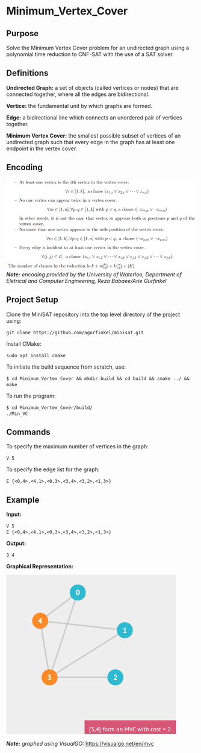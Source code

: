 # Minimum_Vertex_Cover

## Purpose
Solve the Minimum Vertex Cover problem for an undirected graph using a polynomial time reduction to CNF-SAT with the use of a SAT solver. 

## Definitions
**Undirected Graph:** a set of objects (called vertices or nodes) that are connected together, where all the edges are bidirectional.

**Vertice:** the fundamental unit by which graphs are formed.

**Edge:** a bidirectional line which connects an unordered pair of vertices together.

**Minimum Vertex Cover:** the smallest possible subset of vertices of an undirected graph such that every edge in the graph has at least one endpoint in the vertex cover.

## Encoding
![](clauses.png)
**_Note:_** _encoding provided by the University of Waterloo, Department of Eletrical and Computer Engineering, Reza Babaee/Arie Gurfinkel_


## Project Setup
Clone the MiniSAT repository into the top level directory of the project using:
```
git clone https://github.com/agurfinkel/minisat.git
```
Install CMake:
```
sudo apt install cmake
```
To initiate the build sequence from scratch, use:
```
$ cd Minimum_Vertex_Cover && mkdir build && cd build && cmake ../ && make
```
To run the program:
```
$ cd Minimum_Vertex_Cover/build/
./Min_VC
```

## Commands
To specify the maximum number of vertices in the graph: 
```
V 5
```
To specify the edge list for the graph: 
```
E {<0,4>,<4,1>,<0,3>,<3,4>,<3,2>,<1,3>}
```

## Example
**Input:**
```
V 5
E {<0,4>,<4,1>,<0,3>,<3,4>,<3,2>,<1,3>}
```
**Output:**
```
3 4
```
**Graphical Representation:**

![](MVC.PNG)

**_Note:_** _graphed using VisualGO:_ https://visualgo.net/en/mvc
